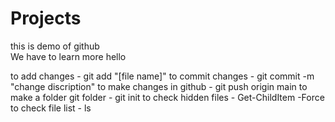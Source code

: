 # Projects
this is demo of github<br>We have to learn more
hello

to add changes - git add "[file name]"
to commit changes - git commit -m "change discription"
to make changes in github - git push origin main
to make a folder git folder - git init
to check hidden files - Get-ChildItem -Force
to check file list - ls